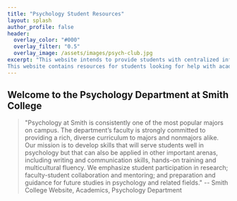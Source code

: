 ```yaml
---
title: "Psychology Student Resources"
layout: splash
author_profile: false
header:
  overlay_color: "#000"
  overlay_filter: "0.5"
  overlay_image: /assets/images/psych-club.jpg
excerpt: "This website intends to provide students with centralized information about the psychology department, faculty, courses, and resources for professional development. 
This website contains resources for students looking for help with academics, internships, jobs, graduate school, and more."
---
```

## Welcome to the Psychology Department at Smith College
> "Psychology at Smith is consistently one of the most popular majors on campus. The department’s faculty is strongly committed to providing a rich, diverse curriculum to majors and nonmajors alike. Our mission is to develop skills that will serve students well in psychology but that can also be applied in other important arenas, including writing and communication skills, hands-on training and multicultural fluency. We emphasize student participation in research; faculty-student collaboration and mentoring; and preparation and guidance for future studies in psychology and related fields." -- Smith College Website, Academics, Psychology Department

